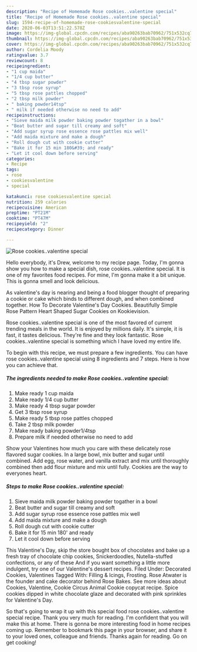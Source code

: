 ```yaml
---
description: "Recipe of Homemade Rose cookies..valentine special"
title: "Recipe of Homemade Rose cookies..valentine special"
slug: 1594-recipe-of-homemade-rose-cookiesvalentine-special
date: 2020-06-03T13:51:22.578Z
image: https://img-global.cpcdn.com/recipes/aba90263bab70962/751x532cq70/rose-cookiesvalentine-special-recipe-main-photo.jpg
thumbnail: https://img-global.cpcdn.com/recipes/aba90263bab70962/751x532cq70/rose-cookiesvalentine-special-recipe-main-photo.jpg
cover: https://img-global.cpcdn.com/recipes/aba90263bab70962/751x532cq70/rose-cookiesvalentine-special-recipe-main-photo.jpg
author: Cordelia Moody
ratingvalue: 3.7
reviewcount: 8
recipeingredient:
- "1 cup maida"
- "1/4 cup butter"
- "4 tbsp sugar powder"
- "3 tbsp rose syrup"
- "5 tbsp rose pattles chopped"
- "2 tbsp milk powder"
- " baking powder14tsp"
- " milk if needed otherwise no need to add"
recipeinstructions:
- "Sieve maida milk powder baking powder togather in a bowl"
- "Beat butter and sugar till creamy and soft"
- "Add sugar syrup rose essence rose pattles mix well"
- "Add maida mixture and make a dough"
- "Roll dough cut with cookie cutter"
- "Bake it for 15 min 180&#39; and ready"
- "Let it cool down before serving"
categories:
- Recipe
tags:
- rose
- cookiesvalentine
- special

katakunci: rose cookiesvalentine special 
nutrition: 259 calories
recipecuisine: American
preptime: "PT21M"
cooktime: "PT47M"
recipeyield: "2"
recipecategory: Dinner

---
```



![Rose cookies..valentine special](https://img-global.cpcdn.com/recipes/aba90263bab70962/751x532cq70/rose-cookiesvalentine-special-recipe-main-photo.jpg)

Hello everybody, it's Drew, welcome to my recipe page. Today, I'm gonna show you how to make a special dish, rose cookies..valentine special. It is one of my favorites food recipes. For mine, I'm gonna make it a bit unique. This is gonna smell and look delicious.

As valentine&#39;s day is nearing and being a food blogger thought of preparing a cookie or cake which binds to different dough, and when combined together. How To Decorate Valentine&#39;s Day Cookies. Beautifully Simple Rose Pattern Heart Shaped Sugar Cookies on Kookievision.

Rose cookies..valentine special is one of the most favored of current trending meals in the world. It is enjoyed by millions daily. It's simple, it is fast, it tastes delicious. They're fine and they look fantastic. Rose cookies..valentine special is something which I have loved my entire life.


To begin with this recipe, we must prepare a few ingredients. You can have rose cookies..valentine special using 8 ingredients and 7 steps. Here is how you can achieve that.

<!--inarticleads1-->

##### The ingredients needed to make Rose cookies..valentine special:

1. Make ready 1 cup maida
1. Make ready 1/4 cup butter
1. Make ready 4 tbsp sugar powder
1. Get 3 tbsp rose syrup
1. Make ready 5 tbsp rose pattles chopped
1. Take 2 tbsp milk powder
1. Make ready  baking powder1/4tsp
1. Prepare  milk if needed otherwise no need to add


Show your Valentines how much you care with these delicately rose flavored sugar cookies. In a large bowl, mix butter and sugar until combined. Add egg, rose water, and vanilla extract and mix until thoroughly combined then add flour mixture and mix until fully. Cookies are the way to everyones heart. 

<!--inarticleads2-->

##### Steps to make Rose cookies..valentine special:

1. Sieve maida milk powder baking powder togather in a bowl
1. Beat butter and sugar till creamy and soft
1. Add sugar syrup rose essence rose pattles mix well
1. Add maida mixture and make a dough
1. Roll dough cut with cookie cutter
1. Bake it for 15 min 180&#39; and ready
1. Let it cool down before serving


This Valentine&#39;s Day, skip the store bought box of chocolates and bake up a fresh tray of chocolate chip cookies, Snickerdoodles, Nutella-stuffed confections, or any of these And if you want something a little more indulgent, try one of our Valentine&#39;s dessert recipes. Filed Under: Decorated Cookies, Valentines Tagged With: Filling &amp; Icings, Frosting. Rose Atwater is the founder and cake decorator behind Rose Bakes. See more ideas about Cookies, Valentine, Cookie Circus Animal Cookie copycat recipe. Spice cookies dipped in white chocolate glaze and decorated with pink sprinkles for Valentine&#39;s Day. 

So that's going to wrap it up with this special food rose cookies..valentine special recipe. Thank you very much for reading. I'm confident that you will make this at home. There is gonna be more interesting food in home recipes coming up. Remember to bookmark this page in your browser, and share it to your loved ones, colleague and friends. Thanks again for reading. Go on get cooking!
